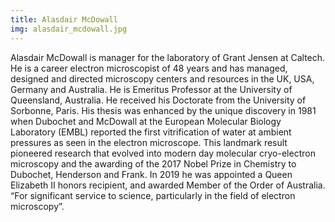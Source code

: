 ```yaml
---
title: Alasdair McDowall
img: alasdair_mcdowall.jpg
---
```


Alasdair McDowall is manager for the laboratory of Grant Jensen at Caltech. He is a career electron microscopist of 48 years and has managed, designed and directed microscopy centers and resources in the UK, USA, Germany and Australia. He is Emeritus Professor at the University of Queensland, Australia. He received his Doctorate from the University of Sorbonne, Paris.  His thesis was enhanced by the unique discovery in 1981 when Dubochet and McDowall at the European Molecular Biology Laboratory (EMBL) reported the first vitrification of water at ambient pressures as seen in the electron microscope.  This landmark result pioneered research that evolved into modern day molecular cryo-electron microscopy and the awarding of the 2017 Nobel Prize in Chemistry to Dubochet, Henderson and Frank. In 2019 he was appointed a Queen Elizabeth II honors recipient, and awarded Member of the Order of Australia.  “For significant service to science, particularly in the field of electron microscopy”.


